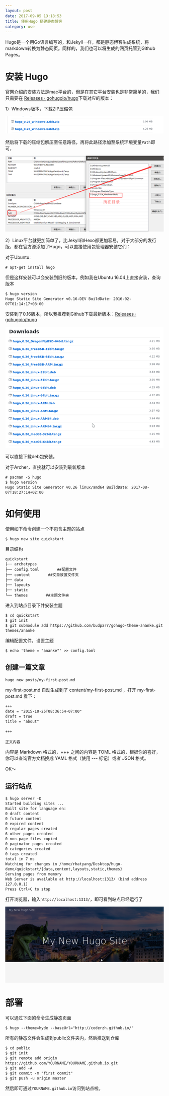 ```yaml
---
layout: post
date: 2017-09-05 13:18:53
title: 使用Hugo 搭建静态博客
category: use
---
```


Hugo是一个用Go语言编写的，和Jekyll一样，都是静态博客生成系统，将markdown转换为静态网页。同样的，我们也可以将生成的网页托管到Github Pages。

# 安装 Hugo

官网介绍的安装方法是mac平台的，但是在其它平台安装也是非常简单的，我们只需要在 [Releases · gohugoio/hugo](https://github.com/gohugoio/hugo/releases)下载对应的版本：

1）Windows版本，下载ZIP压缩包

![](/pics/2017/09/Screenshot_20170905_133648.png)

然后将下载的压缩包解压至任意路径，再将此路径添加至系统环境变量`Path`即可，

![](/pics/2018/01/1201.png)

2）Linux平台就更加简单了，比Jekyll和Hexo都更加容易，对于大部分的发行版，都在官方源添加了Hugo，可以直接使用包管理器安装它们：

对于Ubuntu:

```
# apt-get install hugo
```
但是这样安装可以会安装到旧的版本，例如我在Ubuntu 16.04上直接安装，查询版本

```
$ hugo version
Hugo Static Site Generator v0.16-DEV BuildDate: 2016-02-07T01:14:17+08:00
```

安装到了0.16版本，所以我推荐到Github下载最新版本：[Releases · gohugoio/hugo](https://github.com/gohugoio/hugo/releases)

![](/pics/2017/09/Screenshot_20170905_131620.png)

可以直接下载deb包安装。

对于Archer，直接就可以安装到最新版本

```
# pacman -S hugo
$ hugo version
Hugo Static Site Generator v0.26 linux/amd64 BuildDate: 2017-08-07T18:27:14+02:00
```


# 如何使用

使用如下命令创建一个不包含主题的站点

```
$ hugo new site quickstart
```

目录结构

```
quickstart
├── archetypes
├── config.toml        ##配置文件
├── content        ##文章放置文件夹
├── data
├── layouts
├── static
└── themes        ##主题文件夹
```


进入到站点目录下并安装主题

```
$ cd quickstart
$ git init
$ git submodule add https://github.com/budparr/gohugo-theme-ananke.git themes/ananke
```

编辑配置文件，设置主题

```
$ echo 'theme = "ananke"' >> config.toml
```

## 创建一篇文章

```
hugo new posts/my-first-post.md
```

my-first-post.md 自动生成到了 content/my-first-post.md ，打开 my-first-post.md 看下：
```
+++
date = "2015-10-25T08:36:54-07:00"
draft = true
title = "about"

+++

正文内容

```

内容是 Markdown 格式的，+++ 之间的内容是 TOML 格式的，根据你的喜好，你可以查询官方文档换成 YAML 格式（使用 --- 标记）或者 JSON 格式。


OK～

## 运行站点

```
$ hugo server -D
Started building sites ...
Built site for language en:
0 draft content
0 future content
0 expired content
0 regular pages created
6 other pages created
0 non-page files copied
0 paginator pages created
0 categories created
0 tags created
total in 7 ms
Watching for changes in /home/rhatyang/Desktop/hugo-demo/quickstart/{data,content,layouts,static,themes}
Serving pages from memory
Web Server is available at http://localhost:1313/ (bind address 127.0.0.1)
Press Ctrl+C to stop

```

打开浏览器，输入`http://localhost:1313/`，即可看到站点已经运行了

![](/pics/2017/09/Screenshot_20170905_140949.png)

# 部署

可以通过下面的命令生成静态页面

```
$ hugo --theme=hyde --baseUrl="http://coderzh.github.io/"
```

所有的静态文件会生成到public文件夹内，然后推送到仓库

```
$ cd public
$ git init
$ git remote add origin https://github.com/YOURNAME/YOURNAME.github.io.git
$ git add -A
$ git commit -m "first commit"
$ git push -u origin master
```

然后即可通过`YOURNAME.github.io`访问到站点啦。
